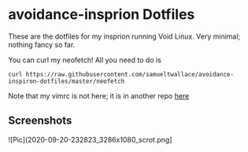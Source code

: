 # avoidance-insprion Dotfiles

These are the dotfiles for my insprion running Void Linux. Very minimal; nothing fancy so far.

You can curl my neofetch! All you need to do is 

```
curl https://raw.githubusercontent.com/samueltwallace/avoidance-inspiron-dotfiles/master/neofetch
```
Note that my vimrc is not here; it is in another repo [here](https://github.com/samueltwallace/modvim)

## Screenshots

![Pic](2020-09-20-232823_3286x1080_scrot.png]

